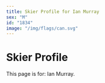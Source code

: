 ```yaml
---
title: Skier Profile for Ian Murray
sex: "M"
id: "1834"
image: "/img/flags/can.svg" 
---
```


# Skier Profile

This page is for: Ian Murray.
    